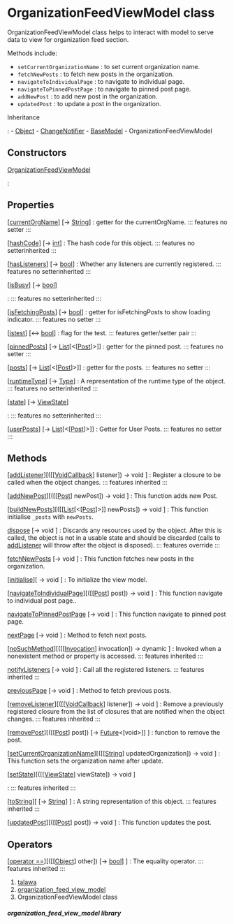 
<div>

# OrganizationFeedViewModel class

</div>


OrganizationFeedViewModel class helps to interact with model to serve
data to view for organization feed section.

Methods include:

-   `setCurrentOrganizationName` : to set current organization name.
-   `fetchNewPosts` : to fetch new posts in the organization.
-   `navigateToIndividualPage` : to navigate to individual page.
-   `navigateToPinnedPostPage` : to navigate to pinned post page.
-   `addNewPost` : to add new post in the organization.
-   `updatedPost` : to update a post in the organization.




Inheritance

:   -   [Object](https://api.flutter.dev/flutter/dart-core/Object-class.html)
    -   [ChangeNotifier](https://api.flutter.dev/flutter/foundation/ChangeNotifier-class.html)
    -   [BaseModel](../view_model_base_view_model/BaseModel-class.md)
    -   OrganizationFeedViewModel



## Constructors

[OrganizationFeedViewModel](../view_model_after_auth_view_models_feed_view_models_organization_feed_view_model/OrganizationFeedViewModel/OrganizationFeedViewModel.md)

:   



## Properties

[[currentOrgName](../view_model_after_auth_view_models_feed_view_models_organization_feed_view_model/OrganizationFeedViewModel/currentOrgName.md)] [→ [String](https://api.flutter.dev/flutter/dart-core/String-class.html)]
:   getter for the currentOrgName.
    ::: features
    no setter
    :::

[[hashCode](https://api.flutter.dev/flutter/dart-core/Object/hashCode.html)] [→ [int](https://api.flutter.dev/flutter/dart-core/int-class.html)]
:   The hash code for this object.
    ::: features
    no setterinherited
    :::

[[hasListeners](https://api.flutter.dev/flutter/foundation/ChangeNotifier/hasListeners.html)] [→ [bool](https://api.flutter.dev/flutter/dart-core/bool-class.html)]
:   Whether any listeners are currently registered.
    ::: features
    no setterinherited
    :::

[[isBusy](../view_model_base_view_model/BaseModel/isBusy.md)] [→ [bool](https://api.flutter.dev/flutter/dart-core/bool-class.html)]

:   ::: features
    no setterinherited
    :::

[[isFetchingPosts](../view_model_after_auth_view_models_feed_view_models_organization_feed_view_model/OrganizationFeedViewModel/isFetchingPosts.md)] [→ [bool](https://api.flutter.dev/flutter/dart-core/bool-class.html)]
:   getter for isFetchingPosts to show loading indicator.
    ::: features
    no setter
    :::

[[istest](../view_model_after_auth_view_models_feed_view_models_organization_feed_view_model/OrganizationFeedViewModel/istest.md)] [↔ [bool](https://api.flutter.dev/flutter/dart-core/bool-class.html)]
:   flag for the test.
    ::: features
    getter/setter pair
    :::

[[pinnedPosts](../view_model_after_auth_view_models_feed_view_models_organization_feed_view_model/OrganizationFeedViewModel/pinnedPosts.md)] [→ [List](https://api.flutter.dev/flutter/dart-core/List-class.html)[\<[[Post](../models_post_post_model/Post-class.md)]\>]]
:   getter for the pinned post.
    ::: features
    no setter
    :::

[[posts](../view_model_after_auth_view_models_feed_view_models_organization_feed_view_model/OrganizationFeedViewModel/posts.md)] [→ [List](https://api.flutter.dev/flutter/dart-core/List-class.html)[\<[[Post](../models_post_post_model/Post-class.md)]\>]]
:   getter for the posts.
    ::: features
    no setter
    :::

[[runtimeType](https://api.flutter.dev/flutter/dart-core/Object/runtimeType.html)] [→ [Type](https://api.flutter.dev/flutter/dart-core/Type-class.html)]
:   A representation of the runtime type of the object.
    ::: features
    no setterinherited
    :::

[[state](../view_model_base_view_model/BaseModel/state.md)] [→ [ViewState](../enums_enums/ViewState.md)]

:   ::: features
    no setterinherited
    :::

[[userPosts](../view_model_after_auth_view_models_feed_view_models_organization_feed_view_model/OrganizationFeedViewModel/userPosts.md)] [→ [List](https://api.flutter.dev/flutter/dart-core/List-class.html)[\<[[Post](../models_post_post_model/Post-class.md)]\>]]
:   Getter for User Posts.
    ::: features
    no setter
    :::



## Methods

[[addListener](https://api.flutter.dev/flutter/foundation/ChangeNotifier/addListener.html)][([[[VoidCallback](https://api.flutter.dev/flutter/dart-ui/VoidCallback.md)] listener]) → void ]
:   Register a closure to be called when the object changes.
    ::: features
    inherited
    :::

[[addNewPost](../view_model_after_auth_view_models_feed_view_models_organization_feed_view_model/OrganizationFeedViewModel/addNewPost.md)][([[[Post](../models_post_post_model/Post-class.md)] newPost]) → void ]
:   This function adds new Post.

[[buildNewPosts](../view_model_after_auth_view_models_feed_view_models_organization_feed_view_model/OrganizationFeedViewModel/buildNewPosts.md)][([[[List](https://api.flutter.dev/flutter/dart-core/List-class.md)[\<[[Post](../models_post_post_model/Post-class.md)]\>]] newPosts]) → void ]
:   This function initialise `_posts` with `newPosts`.

[dispose](../view_model_after_auth_view_models_feed_view_models_organization_feed_view_model/OrganizationFeedViewModel/dispose.md) [→ void ]
:   Discards any resources used by the object. After this is called, the
    object is not in a usable state and should be discarded (calls to
    [addListener](https://api.flutter.dev/flutter/foundation/ChangeNotifier/addListener.md)
    will throw after the object is disposed).
    ::: features
    override
    :::

[fetchNewPosts](../view_model_after_auth_view_models_feed_view_models_organization_feed_view_model/OrganizationFeedViewModel/fetchNewPosts.md) [→ void ]
:   This function fetches new posts in the organization.

[[initialise](../view_model_after_auth_view_models_feed_view_models_organization_feed_view_model/OrganizationFeedViewModel/initialise.md)][ → void ]
:   To initialize the view model.

[[navigateToIndividualPage](../view_model_after_auth_view_models_feed_view_models_organization_feed_view_model/OrganizationFeedViewModel/navigateToIndividualPage.md)][([[[Post](../models_post_post_model/Post-class.md)] post]) → void ]
:   This function navigate to individual post page..

[navigateToPinnedPostPage](../view_model_after_auth_view_models_feed_view_models_organization_feed_view_model/OrganizationFeedViewModel/navigateToPinnedPostPage.md) [→ void ]
:   This function navigate to pinned post page.

[nextPage](../view_model_after_auth_view_models_feed_view_models_organization_feed_view_model/OrganizationFeedViewModel/nextPage.md) [→ void ]
:   Method to fetch next posts.

[[noSuchMethod](https://api.flutter.dev/flutter/dart-core/Object/noSuchMethod.html)][([[[Invocation](https://api.flutter.dev/flutter/dart-core/Invocation-class.md)] invocation]) → dynamic ]
:   Invoked when a nonexistent method or property is accessed.
    ::: features
    inherited
    :::

[notifyListeners](https://api.flutter.dev/flutter/foundation/ChangeNotifier/notifyListeners.html) [→ void ]
:   Call all the registered listeners.
    ::: features
    inherited
    :::

[previousPage](../view_model_after_auth_view_models_feed_view_models_organization_feed_view_model/OrganizationFeedViewModel/previousPage.md) [→ void ]
:   Method to fetch previous posts.

[[removeListener](https://api.flutter.dev/flutter/foundation/ChangeNotifier/removeListener.html)][([[[VoidCallback](https://api.flutter.dev/flutter/dart-ui/VoidCallback.md)] listener]) → void ]
:   Remove a previously registered closure from the list of closures
    that are notified when the object changes.
    ::: features
    inherited
    :::

[[removePost](../view_model_after_auth_view_models_feed_view_models_organization_feed_view_model/OrganizationFeedViewModel/removePost.md)][([[[Post](../models_post_post_model/Post-class.md)] post]) [→ [Future](https://api.flutter.dev/flutter/dart-core/Future-class.html)\<[void\>]] ]
:   function to remove the post.

[[setCurrentOrganizationName](../view_model_after_auth_view_models_feed_view_models_organization_feed_view_model/OrganizationFeedViewModel/setCurrentOrganizationName.md)][([[[String](https://api.flutter.dev/flutter/dart-core/String-class.md)] updatedOrganization]) → void ]
:   This function sets the organization name after update.

[[setState](../view_model_base_view_model/BaseModel/setState.md)][([[[ViewState](../enums_enums/ViewState.md)] viewState]) → void ]

:   ::: features
    inherited
    :::

[[toString](https://api.flutter.dev/flutter/dart-core/Object/toString.html)][ [→ [String](https://api.flutter.dev/flutter/dart-core/String-class.html)] ]
:   A string representation of this object.
    ::: features
    inherited
    :::

[[updatedPost](../view_model_after_auth_view_models_feed_view_models_organization_feed_view_model/OrganizationFeedViewModel/updatedPost.md)][([[[Post](../models_post_post_model/Post-class.md)] post]) → void ]
:   This function updates the post.



## Operators

[[operator ==](https://api.flutter.dev/flutter/dart-core/Object/operator_equals.html)][([[[Object](https://api.flutter.dev/flutter/dart-core/Object-class.md)] other]) [→ [bool](https://api.flutter.dev/flutter/dart-core/bool-class.html)] ]
:   The equality operator.
    ::: features
    inherited
    :::







1.  [talawa](../index.md)
2.  [organization_feed_view_model](../view_model_after_auth_view_models_feed_view_models_organization_feed_view_model/)
3.  OrganizationFeedViewModel class

##### organization_feed_view_model library







